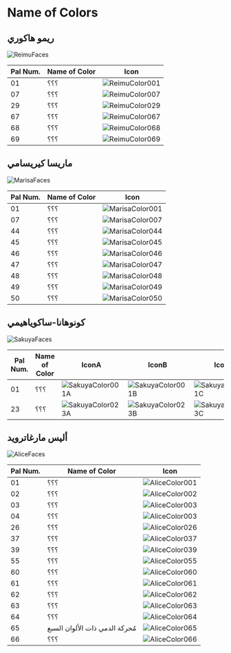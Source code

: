 # Name of Colors

## ريمو هاكوري
![ReimuFaces](https://github.com/IkuTronHD/Touhou-Kagehakuchuumu---Shadow-Daydream/blob/main/img/Select/pl00_ct03.png)

| Pal Num. | Name of Color | Icon |
|----------|---------------|-----------|
| 01 | ؟؟؟ | ![ReimuColor001](https://github.com/IkuTronHD/Touhou-Kagehakuchuumu---Shadow-Daydream/blob/main/Reimu/Colors/001.png) |
| 07 | ؟؟؟ | ![ReimuColor007](https://github.com/IkuTronHD/Touhou-Kagehakuchuumu---Shadow-Daydream/blob/main/Reimu/Colors/007.png) |
| 29 | ؟؟؟ | ![ReimuColor029](https://github.com/IkuTronHD/Touhou-Kagehakuchuumu---Shadow-Daydream/blob/main/Reimu/Colors/029.png) |
| 67 | ؟؟؟ | ![ReimuColor067](https://github.com/IkuTronHD/Touhou-Kagehakuchuumu---Shadow-Daydream/blob/main/Reimu/Colors/067.png) |
| 68 | ؟؟؟ | ![ReimuColor068](https://github.com/IkuTronHD/Touhou-Kagehakuchuumu---Shadow-Daydream/blob/main/Reimu/Colors/068.png) |
| 69 | ؟؟؟ | ![ReimuColor069](https://github.com/IkuTronHD/Touhou-Kagehakuchuumu---Shadow-Daydream/blob/main/Reimu/Colors/069.png) |

## ماريسا كيريسامي
![MarisaFaces](https://github.com/IkuTronHD/Touhou-Kagehakuchuumu---Shadow-Daydream/blob/main/img/Select/pl01_ct03.png)

| Pal Num. | Name of Color | Icon |
|----------|---------------|-----------|
| 01 | ؟؟؟ | ![MarisaColor001](https://github.com/IkuTronHD/Touhou-Kagehakuchuumu---Shadow-Daydream/blob/main/Marisa/Colors/001.png) |
| 07 | ؟؟؟ | ![MarisaColor007](https://github.com/IkuTronHD/Touhou-Kagehakuchuumu---Shadow-Daydream/blob/main/Marisa/Colors/007.png) |
| 44 | ؟؟؟ | ![MarisaColor044](https://github.com/IkuTronHD/Touhou-Kagehakuchuumu---Shadow-Daydream/blob/main/Marisa/Colors/044.png) |
| 45 | ؟؟؟ | ![MarisaColor045](https://github.com/IkuTronHD/Touhou-Kagehakuchuumu---Shadow-Daydream/blob/main/Marisa/Colors/045.png) |
| 46 | ؟؟؟ | ![MarisaColor046](https://github.com/IkuTronHD/Touhou-Kagehakuchuumu---Shadow-Daydream/blob/main/Marisa/Colors/046.png) |
| 47 | ؟؟؟ | ![MarisaColor047](https://github.com/IkuTronHD/Touhou-Kagehakuchuumu---Shadow-Daydream/blob/main/Marisa/Colors/047.png) |
| 48 | ؟؟؟ | ![MarisaColor048](https://github.com/IkuTronHD/Touhou-Kagehakuchuumu---Shadow-Daydream/blob/main/Marisa/Colors/048.png) |
| 49 | ؟؟؟ | ![MarisaColor049](https://github.com/IkuTronHD/Touhou-Kagehakuchuumu---Shadow-Daydream/blob/main/Marisa/Colors/049.png) |
| 50 | ؟؟؟ | ![MarisaColor050](https://github.com/IkuTronHD/Touhou-Kagehakuchuumu---Shadow-Daydream/blob/main/Marisa/Colors/050.png) |

## كونوهانا-ساكوياهيمي
![SakuyaFaces](https://github.com/IkuTronHD/Touhou-Kagehakuchuumu---Shadow-Daydream/blob/main/img/Select/pl02a_ct03.png)

| Pal Num. | Name of Color | IconA | IconB | IconC |
|----------|---------------|-----------|-----------|-----------|
| 01 | ؟؟؟ | ![SakuyaColor001A](https://github.com/IkuTronHD/Touhou-Kagehakuchuumu---Shadow-Daydream/blob/main/Sakuya/Colors/001A.png) | ![SakuyaColor001B](https://github.com/IkuTronHD/Touhou-Kagehakuchuumu---Shadow-Daydream/blob/main/Sakuya/Colors/001B.png) | ![SakuyaColor001C](https://github.com/IkuTronHD/Touhou-Kagehakuchuumu---Shadow-Daydream/blob/main/Sakuya/Colors/001C.png) |
| 23 | ؟؟؟ | ![SakuyaColor023A](https://github.com/IkuTronHD/Touhou-Kagehakuchuumu---Shadow-Daydream/blob/main/Sakuya/Colors/023A.png) | ![SakuyaColor023B](https://github.com/IkuTronHD/Touhou-Kagehakuchuumu---Shadow-Daydream/blob/main/Sakuya/Colors/023B.png) | ![SakuyaColor023C](https://github.com/IkuTronHD/Touhou-Kagehakuchuumu---Shadow-Daydream/blob/main/Sakuya/Colors/023C.png) |

## أليس مارغاترويد
![AliceFaces](https://github.com/IkuTronHD/Touhou-Kagehakuchuumu---Shadow-Daydream/blob/main/img/Select/pl03_ct03.png)

| Pal Num. | Name of Color | Icon |
|----------|---------------|-----------|
| 01 | ؟؟؟ | ![AliceColor001](https://github.com/IkuTronHD/Touhou-Kagehakuchuumu---Shadow-Daydream/blob/main/Alice/Colors/AR/001.png) |
| 02 | ؟؟؟ | ![AliceColor002](https://github.com/IkuTronHD/Touhou-Kagehakuchuumu---Shadow-Daydream/blob/main/Alice/Colors/AR/002.png) |
| 03 | ؟؟؟ | ![AliceColor003](https://github.com/IkuTronHD/Touhou-Kagehakuchuumu---Shadow-Daydream/blob/main/Alice/Colors/AR/003.png) |
| 04 | ؟؟؟ | ![AliceColor003](https://github.com/IkuTronHD/Touhou-Kagehakuchuumu---Shadow-Daydream/blob/main/Alice/Colors/AR/004.png) |
| 26 | ؟؟؟ | ![AliceColor026](https://github.com/IkuTronHD/Touhou-Kagehakuchuumu---Shadow-Daydream/blob/main/Alice/Colors/AR/026.png) |
| 37 | ؟؟؟ | ![AliceColor037](https://github.com/IkuTronHD/Touhou-Kagehakuchuumu---Shadow-Daydream/blob/main/Alice/Colors/AR/037.png) |
| 39 | ؟؟؟ | ![AliceColor039](https://github.com/IkuTronHD/Touhou-Kagehakuchuumu---Shadow-Daydream/blob/main/Alice/Colors/AR/039.png) |
| 55 | ؟؟؟ | ![AliceColor055](https://github.com/IkuTronHD/Touhou-Kagehakuchuumu---Shadow-Daydream/blob/main/Alice/Colors/AR/055.png) |
| 60 | ؟؟؟ | ![AliceColor060](https://github.com/IkuTronHD/Touhou-Kagehakuchuumu---Shadow-Daydream/blob/main/Alice/Colors/AR/060.png) |
| 61 | ؟؟؟ | ![AliceColor061](https://github.com/IkuTronHD/Touhou-Kagehakuchuumu---Shadow-Daydream/blob/main/Alice/Colors/AR/061.png) |
| 62 | ؟؟؟ | ![AliceColor062](https://github.com/IkuTronHD/Touhou-Kagehakuchuumu---Shadow-Daydream/blob/main/Alice/Colors/AR/062.png) |
| 63 | ؟؟؟ | ![AliceColor063](https://github.com/IkuTronHD/Touhou-Kagehakuchuumu---Shadow-Daydream/blob/main/Alice/Colors/AR/063.png) |
| 64 | ؟؟؟ | ![AliceColor064](https://github.com/IkuTronHD/Touhou-Kagehakuchuumu---Shadow-Daydream/blob/main/Alice/Colors/AR/064.png) |
| 65 | مُحركة الدمي ذات الألوان السبع | ![AliceColor065](https://github.com/IkuTronHD/Touhou-Kagehakuchuumu---Shadow-Daydream/blob/main/Alice/Colors/AR/065.png) |
| 66 | ؟؟؟ | ![AliceColor066](https://github.com/IkuTronHD/Touhou-Kagehakuchuumu---Shadow-Daydream/blob/main/Alice/Colors/AR/066.png) |
